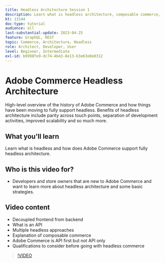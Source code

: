 ```yaml
---
title: Headless Architecture Session 1
description: Learn what is headless architecture, composable commerce, and personalized experiences
kt: 13144
doc-type: tutorial
audience: all
last-substantial-update: 2023-04-25
feature: GraphQL, REST
topic: Commerce, Architecture, Headless
role: Architect, Developer, User
level: Beginner, Intermediate
exl-id: b6998fe9-dc74-4b43-8e13-b3e63e0e8312
---
```

# Adobe Commerce Headless Architecture

High-level overview of the history of Adobe Commerce and how things have been moving to fully support headless.  Benefits of headless architecture include parity across touch points, separation of development activities, improved scalability and so much more.

## What you'll learn

Learn what is headless and how does Adobe Commerce support fully headless architecture.

## Who is this video for?

* Developers and store owners that are new to Adobe Commerce and want to learn more about headless architecture and some basic strategies.

## Video content

* Decoupled frontend from backend
* What is an API
* Multiple headless approaches
* Explanation of composable commerce
* Adobe Commerce is API first but not API only
* Qualifications to consider before going with headless commerce

>[!VIDEO](https://video.tv.adobe.com/v/3418862?learn=on)
